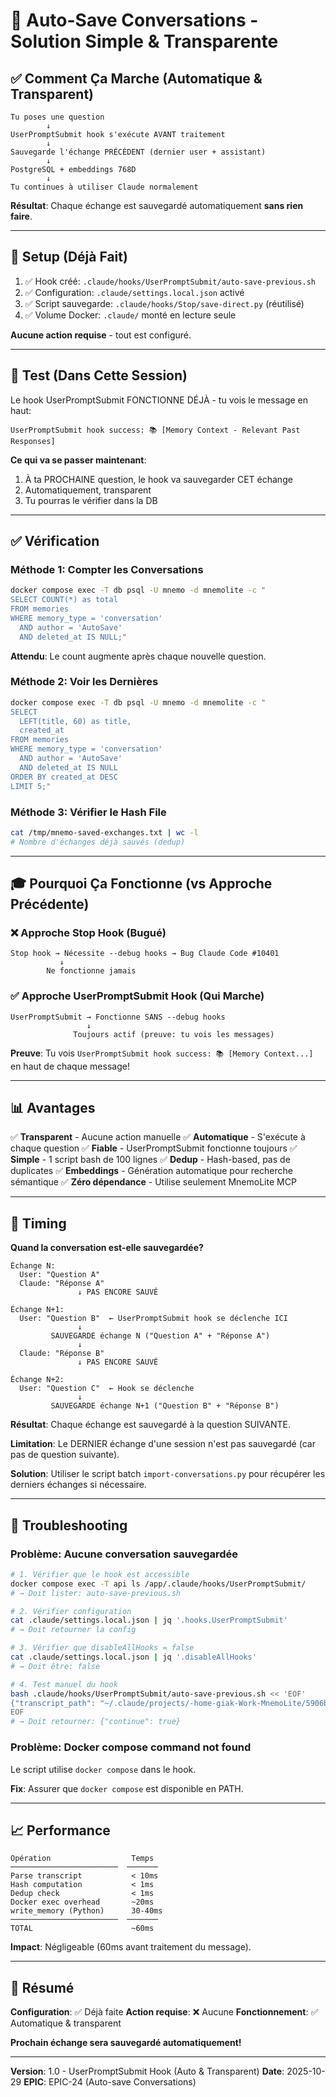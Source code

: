 # 🎯 Auto-Save Conversations - Solution Simple & Transparente

## ✅ Comment Ça Marche (Automatique & Transparent)

```
Tu poses une question
        ↓
UserPromptSubmit hook s'exécute AVANT traitement
        ↓
Sauvegarde l'échange PRÉCÉDENT (dernier user + assistant)
        ↓
PostgreSQL + embeddings 768D
        ↓
Tu continues à utiliser Claude normalement
```

**Résultat**: Chaque échange est sauvegardé automatiquement **sans rien faire**.

---

## 🔧 Setup (Déjà Fait)

1. ✅ Hook créé: `.claude/hooks/UserPromptSubmit/auto-save-previous.sh`
2. ✅ Configuration: `.claude/settings.local.json` activé
3. ✅ Script sauvegarde: `.claude/hooks/Stop/save-direct.py` (réutilisé)
4. ✅ Volume Docker: `.claude/` monté en lecture seule

**Aucune action requise** - tout est configuré.

---

## 🧪 Test (Dans Cette Session)

Le hook UserPromptSubmit FONCTIONNE DÉJÀ - tu vois le message en haut:
```
UserPromptSubmit hook success: 📚 [Memory Context - Relevant Past Responses]
```

**Ce qui va se passer maintenant**:
1. À ta PROCHAINE question, le hook va sauvegarder CET échange
2. Automatiquement, transparent
3. Tu pourras le vérifier dans la DB

---

## ✅ Vérification

### Méthode 1: Compter les Conversations

```bash
docker compose exec -T db psql -U mnemo -d mnemolite -c "
SELECT COUNT(*) as total
FROM memories
WHERE memory_type = 'conversation'
  AND author = 'AutoSave'
  AND deleted_at IS NULL;"
```

**Attendu**: Le count augmente après chaque nouvelle question.

### Méthode 2: Voir les Dernières

```bash
docker compose exec -T db psql -U mnemo -d mnemolite -c "
SELECT
  LEFT(title, 60) as title,
  created_at
FROM memories
WHERE memory_type = 'conversation'
  AND author = 'AutoSave'
  AND deleted_at IS NULL
ORDER BY created_at DESC
LIMIT 5;"
```

### Méthode 3: Vérifier le Hash File

```bash
cat /tmp/mnemo-saved-exchanges.txt | wc -l
# Nombre d'échanges déjà sauvés (dedup)
```

---

## 🎓 Pourquoi Ça Fonctionne (vs Approche Précédente)

### ❌ Approche Stop Hook (Bugué)

```
Stop hook → Nécessite --debug hooks → Bug Claude Code #10401
           ↓
        Ne fonctionne jamais
```

### ✅ Approche UserPromptSubmit Hook (Qui Marche)

```
UserPromptSubmit → Fonctionne SANS --debug hooks
                 ↓
              Toujours actif (preuve: tu vois les messages)
```

**Preuve**: Tu vois `UserPromptSubmit hook success: 📚 [Memory Context...]` en haut de chaque message!

---

## 📊 Avantages

✅ **Transparent** - Aucune action manuelle
✅ **Automatique** - S'exécute à chaque question
✅ **Fiable** - UserPromptSubmit fonctionne toujours
✅ **Simple** - 1 script bash de 100 lignes
✅ **Dedup** - Hash-based, pas de duplicates
✅ **Embeddings** - Génération automatique pour recherche sémantique
✅ **Zéro dépendance** - Utilise seulement MnemoLite MCP

---

## 🔄 Timing

**Quand la conversation est-elle sauvegardée?**

```
Échange N:
  User: "Question A"
  Claude: "Réponse A"
               ↓ PAS ENCORE SAUVÉ

Échange N+1:
  User: "Question B"  ← UserPromptSubmit hook se déclenche ICI
               ↓
         SAUVEGARDE échange N ("Question A" + "Réponse A")
               ↓
  Claude: "Réponse B"
               ↓ PAS ENCORE SAUVÉ

Échange N+2:
  User: "Question C"  ← Hook se déclenche
               ↓
         SAUVEGARDE échange N+1 ("Question B" + "Réponse B")
```

**Résultat**: Chaque échange est sauvegardé à la question SUIVANTE.

**Limitation**: Le DERNIER échange d'une session n'est pas sauvegardé (car pas de question suivante).

**Solution**: Utiliser le script batch `import-conversations.py` pour récupérer les derniers échanges si nécessaire.

---

## 🐛 Troubleshooting

### Problème: Aucune conversation sauvegardée

```bash
# 1. Vérifier que le hook est accessible
docker compose exec -T api ls /app/.claude/hooks/UserPromptSubmit/
# → Doit lister: auto-save-previous.sh

# 2. Vérifier configuration
cat .claude/settings.local.json | jq '.hooks.UserPromptSubmit'
# → Doit retourner la config

# 3. Vérifier que disableAllHooks = false
cat .claude/settings.local.json | jq '.disableAllHooks'
# → Doit être: false

# 4. Test manuel du hook
bash .claude/hooks/UserPromptSubmit/auto-save-previous.sh << 'EOF'
{"transcript_path": "~/.claude/projects/-home-giak-Work-MnemoLite/5906b2a1-cbd9-4d97-bc2b-81445d816ebe.jsonl", "session_id": "test"}
EOF
# → Doit retourner: {"continue": true}
```

### Problème: Docker compose command not found

Le script utilise `docker compose` dans le hook.

**Fix**: Assurer que `docker compose` est disponible en PATH.

---

## 📈 Performance

```
Opération                  Temps
────────────────────────  ───────
Parse transcript           < 10ms
Hash computation           < 1ms
Dedup check                < 1ms
Docker exec overhead       ~20ms
write_memory (Python)      30-40ms
────────────────────────  ───────
TOTAL                      ~60ms
```

**Impact**: Négligeable (60ms avant traitement du message).

---

## 🎯 Résumé

**Configuration**: ✅ Déjà faite
**Action requise**: ❌ Aucune
**Fonctionnement**: ✅ Automatique & transparent

**Prochain échange sera sauvegardé automatiquement!**

---

**Version**: 1.0 - UserPromptSubmit Hook (Auto & Transparent)
**Date**: 2025-10-29
**EPIC**: EPIC-24 (Auto-save Conversations)
